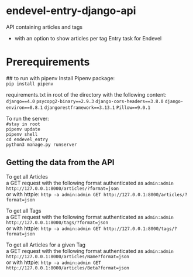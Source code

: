 # endevel-entry-django-api
 
API containing articles and tags 
 - with an option to show articles per tag
Entry task for Endevel

# Prerequirements

## to run with pipenv
Install Pipenv package: <br>
`pip install pipenv`<br/>

requirements.txt in root of the directory with the following content:<br>
`django==4.0`
`psycopg2-binary==2.9.3`
`django-cors-headers==3.8.0`
`django-environ==0.8.1`
`djangorestframework==3.13.1`
`Pillow==9.0.1`

To run the server: <br>
`#stay in root`<br/>
`pipenv update`<br/>
`pipenv shell`<br/>
`cd endevel_entry`<br/>
`python3 manage.py runserver`<br/>

## Getting the data from the API



To get all Articles <br>
a GET request with the following format authenticated as `admin:admin` <br>
`http://127.0.0.1:8000/articles/?format=json` <br>
or with httpie: `http -a admin:admin GET http://127.0.0.1:8000/articles/?format=json`


To get all Tags <br>
a GET request with the following format authenticated as `admin:admin`<br>
`http://127.0.0.1:8000/tags/?format=json` <br>
or with httpie: `http -a admin:admin GET http://127.0.0.1:8000/tags/?format=json`


To get all Articles for a given Tag <br>
a GET request with the following format authenticated as `admin:admin`<br>
`http://127.0.0.1:8000/articles/Name?format=json` <br>
or with httpie: `http -a admin:admin GET http://127.0.0.1:8000/articles/Beta?format=json`



